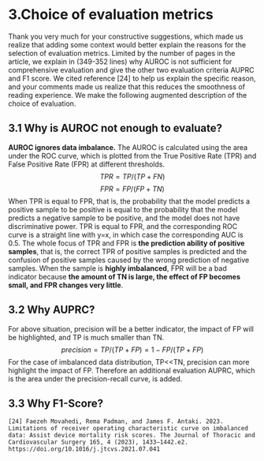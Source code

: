 # 3.Choice of evaluation metrics
Thank you very much for your constructive suggestions, which made us realize that adding some context would better explain the reasons for the selection of evaluation metrics. Limited by the number of pages in the article, we explain in (349-352 lines) why AUROC is not sufficient for comprehensive evaluation and give the other two evaluation criteria AUPRC and F1 score. We cited reference [24] to help us explain the specific reason, and your comments made us realize that this reduces the smoothness of reading experience. We make the following augmented description of the choice of evaluation.

## 3.1 Why is AUROC not enough to evaluate?
**AUROC ignores data imbalance.** The AUROC is calculated using the area under the ROC curve, which is plotted from the True Positive Rate (TPR) and False Positive Rate (FPR) at different thresholds. 
$$TPR = TP/(TP+FN)$$
$$FPR = FP/(FP+TN)$$
When TPR is equal to FPR, that is, the probability that the model predicts a positive sample to be positive is equal to the probability that the model predicts a negative sample to be positive, and the model does not have discriminative power. TPR is equal to FPR, and the corresponding ROC curve is a straight line with y=x, in which case the corresponding AUC is 0.5.
The whole focus of TPR and FPR is **the prediction ability of positive samples**, that is, the correct TPR of positive samples is predicted and the confusion of positive samples caused by the wrong prediction of negative samples.
When the sample is **highly imbalanced**, FPR will be a bad indicator because **the amount of TN is large, the effect of FP becomes small, and FPR changes very little**.

## 3.2 Why AUPRC?
For above situation, precision will be a better indicator, the impact of FP will be highlighted, and TP is much smaller than TN.
$$precision = TP/(TP+FP) = 1 - FP/(TP+FP)$$
For the case of imbalanced data distribution, TP<<TN, precision can more highlight the impact of FP. Therefore an additional evaluation AUPRC, which is the area under the precision-recall curve, is added.

## 3.3 Why F1-Score?

```
[24] Faezeh Movahedi, Rema Padman, and James F. Antaki. 2023. Limitations of receiver operating characteristic curve on imbalanced data: Assist device mortality risk scores. The Journal of Thoracic and Cardiovascular Surgery 165, 4 (2023), 1433–1442.e2. https://doi.org/10.1016/j.jtcvs.2021.07.041
```
<!--stackedit_data:
eyJoaXN0b3J5IjpbNDM0MzU2MjM1LDU0NDEzNDk5OSwtMjA1OT
M0ODQ2MCwxNDA3NDE1NzY0LDEyNTI2Njk1NjEsLTIxNDYxOTYz
ODBdfQ==
-->